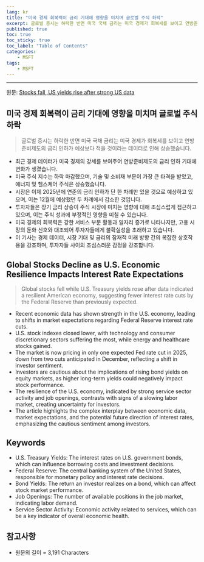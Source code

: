 ```yaml
---
lang: kr
title: "미국 경제 회복력이 금리 기대에 영향을 미치며 글로벌 주식 하락"
excerpt: 글로벌 증시는 하락한 반면 미국 국채 금리는 미국 경제가 회복세를 보이고 연방준비제도의 금리 인하가 예상보다 적을 것이라는 데이터로 인해 상승했습니다.
published: true
toc: true
toc_sticky: true
toc_label: "Table of Contents"
categories:
    - MSFT
tags:
    - MSFT
---
```


---

  원문: [Stocks fall, US yields rise after strong US data](https://www.investing.com/news/stock-market-news/asia-shares-rise-on-prospect-of-softer-trump-tariffs-3799003)

## 미국 경제 회복력이 금리 기대에 영향을 미치며 글로벌 주식 하락

> 글로벌 증시는 하락한 반면 미국 국채 금리는 미국 경제가 회복세를 보이고 연방준비제도의 금리 인하가 예상보다 적을 것이라는 데이터로 인해 상승했습니다.


- 최근 경제 데이터가 미국 경제의 강세를 보여주어 연방준비제도의 금리 인하 기대에 변화가 생겼습니다.
- 미국 주식 지수는 하락 마감했으며, 기술 및 소비재 부문이 가장 큰 타격을 받았고, 에너지 및 헬스케어 주식은 상승했습니다.
- 시장은 이제 2025년에 연준의 금리 인하가 단 한 차례만 있을 것으로 예상하고 있으며, 이는 12월에 예상했던 두 차례에서 감소한 것입니다.
- 투자자들은 장기 금리 상승이 주식 시장에 미치는 영향에 대해 조심스럽게 접근하고 있으며, 이는 주식 성과에 부정적인 영향을 미칠 수 있습니다.
- 미국 경제의 회복력은 강한 서비스 부문 활동과 일자리 증가로 나타나지만, 고용 시장의 둔화 신호와 대조되어 투자자들에게 불확실성을 초래하고 있습니다.
- 이 기사는 경제 데이터, 시장 기대 및 금리의 잠재적 미래 방향 간의 복잡한 상호작용을 강조하며, 투자자들 사이의 조심스러운 감정을 강조합니다.

## Global Stocks Decline as U.S. Economic Resilience Impacts Interest Rate Expectations

> Global stocks fell while U.S. Treasury yields rose after data indicated a resilient American economy, suggesting fewer interest rate cuts by the Federal Reserve than previously expected.


- Recent economic data has shown strength in the U.S. economy, leading to shifts in market expectations regarding Federal Reserve interest rate cuts.
- U.S. stock indexes closed lower, with technology and consumer discretionary sectors suffering the most, while energy and healthcare stocks gained.
- The market is now pricing in only one expected Fed rate cut in 2025, down from two cuts anticipated in December, reflecting a shift in investor sentiment.
- Investors are cautious about the implications of rising bond yields on equity markets, as higher long-term yields could negatively impact stock performance.
- The resilience of the U.S. economy, indicated by strong service sector activity and job openings, contrasts with signs of a slowing labor market, creating uncertainty for investors.
- The article highlights the complex interplay between economic data, market expectations, and the potential future direction of interest rates, emphasizing the cautious sentiment among investors.

## Keywords

- U.S. Treasury Yields: The interest rates on U.S. government bonds, which can influence borrowing costs and investment decisions.
- Federal Reserve: The central banking system of the United States, responsible for monetary policy and interest rate decisions.
- Bond Yields: The return an investor realizes on a bond, which can affect stock market performance.
- Job Openings: The number of available positions in the job market, indicating labor demand.
- Service Sector Activity: Economic activity related to services, which can be a key indicator of overall economic health.

## 참고사항

- 원문의 길이 = 3,191 Characters

